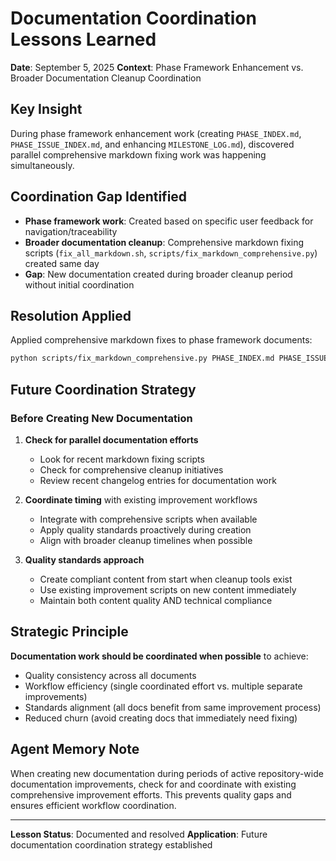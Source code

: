 # Documentation Coordination Lessons Learned

**Date**: September 5, 2025
**Context**: Phase Framework Enhancement vs. Broader Documentation Cleanup Coordination

## Key Insight

During phase framework enhancement work (creating `PHASE_INDEX.md`, `PHASE_ISSUE_INDEX.md`, and enhancing `MILESTONE_LOG.md`), discovered parallel comprehensive markdown fixing work was happening simultaneously.

## Coordination Gap Identified

- **Phase framework work**: Created based on specific user feedback for navigation/traceability
- **Broader documentation cleanup**: Comprehensive markdown fixing scripts (`fix_all_markdown.sh`, `scripts/fix_markdown_comprehensive.py`) created same day
- **Gap**: New documentation created during broader cleanup period without initial coordination

## Resolution Applied

Applied comprehensive markdown fixes to phase framework documents:

```bash
python scripts/fix_markdown_comprehensive.py PHASE_INDEX.md PHASE_ISSUE_INDEX.md MILESTONE_LOG.md
```

## Future Coordination Strategy

### Before Creating New Documentation

1. **Check for parallel documentation efforts**
   - Look for recent markdown fixing scripts
   - Check for comprehensive cleanup initiatives
   - Review recent changelog entries for documentation work

2. **Coordinate timing** with existing improvement workflows
   - Integrate with comprehensive scripts when available
   - Apply quality standards proactively during creation
   - Align with broader cleanup timelines when possible

3. **Quality standards approach**
   - Create compliant content from start when cleanup tools exist
   - Use existing improvement scripts on new content immediately
   - Maintain both content quality AND technical compliance

## Strategic Principle

**Documentation work should be coordinated when possible** to achieve:

- Quality consistency across all documents
- Workflow efficiency (single coordinated effort vs. multiple separate improvements)
- Standards alignment (all docs benefit from same improvement process)
- Reduced churn (avoid creating docs that immediately need fixing)

## Agent Memory Note

When creating new documentation during periods of active repository-wide documentation improvements, check for and coordinate with existing comprehensive improvement efforts. This prevents quality gaps and ensures efficient workflow coordination.

---

**Lesson Status**: Documented and resolved
**Application**: Future documentation coordination strategy established
